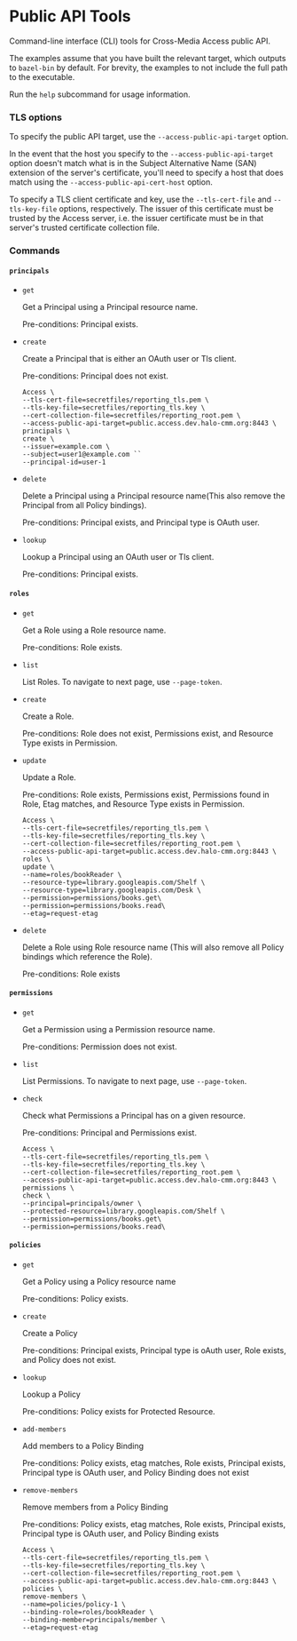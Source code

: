 # Public API Tools

Command-line interface (CLI) tools for Cross-Media Access public
API.

The examples assume that you have built the relevant target, which outputs to
`bazel-bin` by default. For brevity, the examples to not include the full path
to the executable.

Run the `help` subcommand for
usage information.

### TLS options

To specify the public API target, use the `--access-public-api-target` option.

In the event that the host you specify to the `--access-public-api-target`
option doesn't match what is in the Subject Alternative Name (SAN) extension of
the server's certificate, you'll need to specify a host that does match using
the `--access-public-api-cert-host` option.

To specify a TLS client certificate and key, use the `--tls-cert-file` and
`--tls-key-file` options, respectively. The issuer of this certificate must be
trusted by the Access server, i.e. the issuer certificate must be in that
server's trusted certificate collection file.

### Commands

#### `principals`

* `get`

  Get a Principal using a Principal resource name.

  Pre-conditions: Principal exists.

* `create`

  Create a Principal that is either an OAuth user or Tls client.

  Pre-conditions: Principal does not exist.

  ```shell
  Access \
  --tls-cert-file=secretfiles/reporting_tls.pem \
  --tls-key-file=secretfiles/reporting_tls.key \
  --cert-collection-file=secretfiles/reporting_root.pem \
  --access-public-api-target=public.access.dev.halo-cmm.org:8443 \
  principals \
  create \
  --issuer=example.com \
  --subject=user1@example.com ``
  --principal-id=user-1
  ```

* `delete`

  Delete a Principal using a Principal resource name(This also remove the Principal from all Policy bindings).

  Pre-conditions: Principal exists, and Principal type is OAuth user.

* `lookup`

  Lookup a Principal using an OAuth user or Tls client.

  Pre-conditions: Principal exists.

#### `roles`

* `get`

  Get a Role using a Role resource name.

  Pre-conditions: Role exists.

* `list`

  List Roles. To navigate to next page, use `--page-token`.

* `create`

  Create a Role.

  Pre-conditions: Role does not exist, Permissions exist, and Resource Type exists in Permission.

* `update`

  Update a Role.

  Pre-conditions: Role exists, Permissions exist, Permissions found in Role, Etag matches,
  and Resource Type exists in Permission.

  ```shell
  Access \
  --tls-cert-file=secretfiles/reporting_tls.pem \
  --tls-key-file=secretfiles/reporting_tls.key \
  --cert-collection-file=secretfiles/reporting_root.pem \
  --access-public-api-target=public.access.dev.halo-cmm.org:8443 \
  roles \
  update \
  --name=roles/bookReader \
  --resource-type=library.googleapis.com/Shelf \
  --resource-type=library.googleapis.com/Desk \
  --permission=permissions/books.get\
  --permission=permissions/books.read\
  --etag=request-etag
  ```

* `delete`

  Delete a Role using Role resource name (This will also remove all Policy bindings which reference the Role).

  Pre-conditions: Role exists

#### `permissions`

* `get`

  Get a Permission using a Permission resource name.

  Pre-conditions: Permission does not exist.

* `list`

  List Permissions. To navigate to next page, use `--page-token`.

* `check`

  Check what Permissions a Principal has on a given resource.

  Pre-conditions: Principal and Permissions exist.

  ```shell
  Access \
  --tls-cert-file=secretfiles/reporting_tls.pem \
  --tls-key-file=secretfiles/reporting_tls.key \
  --cert-collection-file=secretfiles/reporting_root.pem \
  --access-public-api-target=public.access.dev.halo-cmm.org:8443 \
  permissions \
  check \
  --principal=principals/owner \
  --protected-resource=library.googleapis.com/Shelf \
  --permission=permissions/books.get\
  --permission=permissions/books.read\
  ```

#### `policies`

* `get`

  Get a Policy using a Policy resource name

  Pre-conditions: Policy exists.

* `create`

  Create a Policy

  Pre-conditions: Principal exists, Principal type is oAuth user, Role exists, and Policy does not exist.

* `lookup`

  Lookup a Policy

  Pre-conditions: Policy exists for Protected Resource.

* `add-members`

  Add members to a Policy Binding

  Pre-conditions: Policy exists, etag matches, Role exists, Principal exists, Principal type is OAuth user,
  and Policy Binding does not exist

* `remove-members`

  Remove members from a Policy Binding

  Pre-conditions: Policy exists, etag matches, Role exists, Principal exists, Principal type is OAuth user,
  and Policy Binding exists

  ```shell
  Access \
  --tls-cert-file=secretfiles/reporting_tls.pem \
  --tls-key-file=secretfiles/reporting_tls.key \
  --cert-collection-file=secretfiles/reporting_root.pem \
  --access-public-api-target=public.access.dev.halo-cmm.org:8443 \
  policies \
  remove-members \
  --name=policies/policy-1 \
  --binding-role=roles/bookReader \
  --binding-member=principals/member \
  --etag=request-etag
  ```






